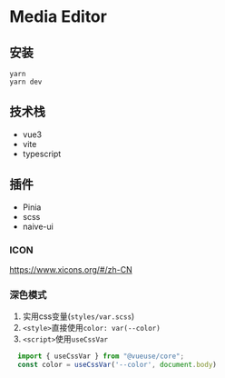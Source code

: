 # Media Editor

## 安装
```
yarn
yarn dev
```

## 技术栈
- vue3
- vite
- typescript

## 插件
- Pinia
- scss
- naive-ui


### ICON
https://www.xicons.org/#/zh-CN

### 深色模式
1. 实用css变量(`styles/var.scss`)
2. `<style>`直接使用`color: var(--color)`
3. `<script>`使用`useCssVar`
  ```ts
    import { useCssVar } from "@vueuse/core";
    const color = useCssVar('--color', document.body)
  ```